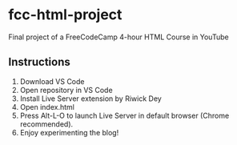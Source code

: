 # fcc-html-project
Final project of a FreeCodeCamp 4-hour HTML Course in YouTube

## Instructions
1. Download VS Code
2. Open repository in VS Code
3. Install Live Server extension by Riwick Dey
4. Open index.html
5. Press Alt-L-O to launch Live Server in default browser (Chrome recommended).
6. Enjoy experimenting the blog!